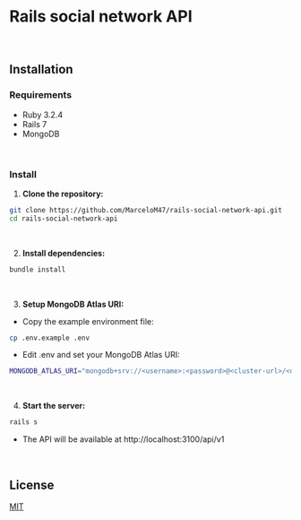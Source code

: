 # Rails social network API
<br>

## Installation


### Requirements

- Ruby 3.2.4
- Rails 7
- MongoDB

<br>

### Install

1. **Clone the repository:**
```bash
git clone https://github.com/MarceloM47/rails-social-network-api.git
cd rails-social-network-api
```

<br>

2. **Install dependencies:**

  ```bash
  bundle install
  ```

<br>

3. **Setup MongoDB Atlas URI:**

- Copy the example environment file:

```bash
cp .env.example .env
```
- Edit .env and set your MongoDB Atlas URI:

```bash
MONGODB_ATLAS_URI="mongodb+srv://<username>:<password>@<cluster-url>/<database-name>?retryWrites=true&w=majority&appName=your-app-name"
```

<br>

4. **Start the server:**

  ```bash
  rails s
  ```

- The API will be available at http://localhost:3100/api/v1

<br>

## License

[MIT](https://choosealicense.com/licenses/mit/)
